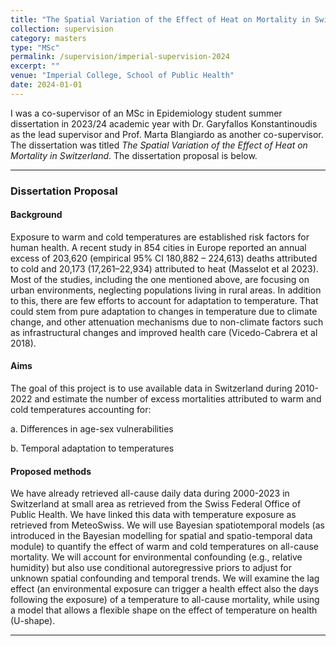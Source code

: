 ```yaml
---
title: "The Spatial Variation of the Effect of Heat on Mortality in Switzerland"
collection: supervision
category: masters
type: "MSc"
permalink: /supervision/imperial-supervision-2024
excerpt: ""
venue: "Imperial College, School of Public Health"
date: 2024-01-01
---
```


I was a co-supervisor of an MSc in Epidemiology student summer dissertation in 2023/24 academic year with Dr. Garyfallos Konstantinoudis as the lead supervisor and Prof. Marta Blangiardo as another co-supervisor. The dissertation was titled *The Spatial Variation of the Effect of Heat on Mortality in Switzerland*. The dissertation proposal is below.

------------------------------------------------------------------------

### Dissertation Proposal

#### Background

Exposure to warm and cold temperatures are established risk factors for human health. A recent study in 854 cities in Europe reported an annual excess of 203,620 (empirical 95% CI 180,882 – 224,613) deaths attributed to cold and 20,173 (17,261–22,934) attributed to heat (Masselot et al 2023). Most of the studies, including the one mentioned above, are focusing on urban environments, neglecting populations living in rural areas. In addition to this, there are few efforts to account for adaptation to temperature. That could stem from pure adaptation to changes in temperature due to climate change, and other attenuation mechanisms due to non-climate factors such as infrastructural changes and improved health care (Vicedo-Cabrera et al 2018).

#### Aims

The goal of this project is to use available data in Switzerland during 2010-2022 and estimate the number of excess mortalities attributed to warm and cold temperatures accounting for:

a.  Differences in age-sex vulnerabilities

b.  Temporal adaptation to temperatures

#### Proposed methods

We have already retrieved all-cause daily data during 2000-2023 in Switzerland at small area as retrieved from the Swiss Federal Office of Public Health. We have linked this data with temperature exposure as retrieved from MeteoSwiss. We will use Bayesian spatiotemporal models (as introduced in the Bayesian modelling for spatial and spatio-temporal data module) to quantify the effect of warm and cold temperatures on all-cause mortality. We will account for environmental confounding (e.g., relative humidity) but also use conditional autoregressive priors to adjust for unknown spatial confounding and temporal trends. We will examine the lag effect (an environmental exposure can trigger a health effect also the days following the exposure) of a temperature to all-cause mortality, while using a model that allows a flexible shape on the effect of temperature on health (U-shape).

------------------------------------------------------------------------
